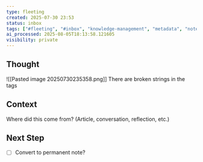 ```yaml
---
type: fleeting
created: 2025-07-30 23:53
status: inbox
tags: ["#fleeting", "#inbox", "knowledge-management", "metadata", "note-taking-system", "notes", "organization", "personal-knowledge-base"]
ai_processed: 2025-08-05T18:13:58.121605
visibility: private
---
```

<!--
NOTE: This file uses a static date for validation. For new notes, use:
created: 2025-07-30 23:53
-->

## Thought  
![[Pasted image 20250730235358.png]]
There are broken strings in the tags
## Context  
Where did this come from? (Article, conversation, reflection, etc.)

## Next Step  
- [ ] Convert to permanent note?
